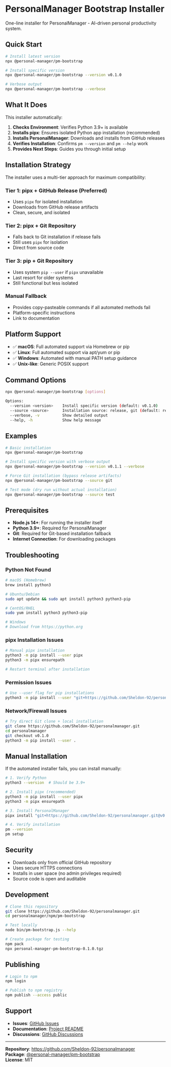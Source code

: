 # PersonalManager Bootstrap Installer

One-line installer for PersonalManager - AI-driven personal productivity system.

## Quick Start

```bash
# Install latest version
npx @personal-manager/pm-bootstrap

# Install specific version
npx @personal-manager/pm-bootstrap --version v0.1.0

# Verbose output
npx @personal-manager/pm-bootstrap --verbose
```

## What It Does

This installer automatically:

1. **Checks Environment**: Verifies Python 3.9+ is available
2. **Installs pipx**: Ensures isolated Python app installation (recommended)  
3. **Installs PersonalManager**: Downloads and installs from GitHub releases
4. **Verifies Installation**: Confirms `pm --version` and `pm --help` work
5. **Provides Next Steps**: Guides you through initial setup

## Installation Strategy

The installer uses a multi-tier approach for maximum compatibility:

### Tier 1: pipx + GitHub Release (Preferred)
- Uses `pipx` for isolated installation
- Downloads from GitHub release artifacts
- Clean, secure, and isolated

### Tier 2: pipx + Git Repository  
- Falls back to Git installation if release fails
- Still uses `pipx` for isolation
- Direct from source code

### Tier 3: pip + Git Repository
- Uses system `pip --user` if `pipx` unavailable
- Last resort for older systems
- Still functional but less isolated

### Manual Fallback
- Provides copy-pasteable commands if all automated methods fail
- Platform-specific instructions
- Link to documentation

## Platform Support

- ✅ **macOS**: Full automated support via Homebrew or pip
- ✅ **Linux**: Full automated support via apt/yum or pip
- ✅ **Windows**: Automated with manual PATH setup guidance
- ✅ **Unix-like**: Generic POSIX support

## Command Options

```bash
npx @personal-manager/pm-bootstrap [options]

Options:
  --version <version>    Install specific version (default: v0.1.0)
  --source <source>      Installation source: release, git (default: release)  
  --verbose, -v          Show detailed output
  --help, -h             Show help message
```

## Examples

```bash
# Basic installation
npx @personal-manager/pm-bootstrap

# Install specific version with verbose output
npx @personal-manager/pm-bootstrap --version v0.1.1 --verbose

# Force Git installation (bypass release artifacts)
npx @personal-manager/pm-bootstrap --source git

# Test mode (dry run without actual installation)
npx @personal-manager/pm-bootstrap --source test
```

## Prerequisites

- **Node.js 14+**: For running the installer itself
- **Python 3.9+**: Required for PersonalManager
- **Git**: Required for Git-based installation fallback
- **Internet Connection**: For downloading packages

## Troubleshooting

### Python Not Found
```bash
# macOS (Homebrew)
brew install python3

# Ubuntu/Debian  
sudo apt update && sudo apt install python3 python3-pip

# CentOS/RHEL
sudo yum install python3 python3-pip

# Windows
# Download from https://python.org
```

### pipx Installation Issues
```bash
# Manual pipx installation
python3 -m pip install --user pipx
python3 -m pipx ensurepath

# Restart terminal after installation
```

### Permission Issues
```bash
# Use --user flag for pip installations
python3 -m pip install --user "git+https://github.com/Sheldon-92/personalmanager.git@v0.1.0"
```

### Network/Firewall Issues
```bash
# Try direct Git clone + local installation
git clone https://github.com/Sheldon-92/personalmanager.git
cd personalmanager
git checkout v0.1.0
python3 -m pip install --user .
```

## Manual Installation

If the automated installer fails, you can install manually:

```bash
# 1. Verify Python
python3 --version  # Should be 3.9+

# 2. Install pipx (recommended)
python3 -m pip install --user pipx
python3 -m pipx ensurepath

# 3. Install PersonalManager
pipx install "git+https://github.com/Sheldon-92/personalmanager.git@v0.1.0"

# 4. Verify installation
pm --version
pm setup
```

## Security

- Downloads only from official GitHub repository
- Uses secure HTTPS connections
- Installs in user space (no admin privileges required)
- Source code is open and auditable

## Development

```bash
# Clone this repository
git clone https://github.com/Sheldon-92/personalmanager.git
cd personalmanager/npm/pm-bootstrap

# Test locally
node bin/pm-bootstrap.js --help

# Create package for testing
npm pack
npx personal-manager-pm-bootstrap-0.1.0.tgz
```

## Publishing

```bash
# Login to npm
npm login

# Publish to npm registry
npm publish --access public
```

## Support

- **Issues**: [GitHub Issues](https://github.com/Sheldon-92/personalmanager/issues)
- **Documentation**: [Project README](https://github.com/Sheldon-92/personalmanager)
- **Discussions**: [GitHub Discussions](https://github.com/Sheldon-92/personalmanager/discussions)

---

**Repository**: https://github.com/Sheldon-92/personalmanager  
**Package**: [@personal-manager/pm-bootstrap](https://www.npmjs.com/package/@personal-manager/pm-bootstrap)  
**License**: MIT